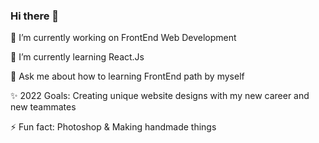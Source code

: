 ### Hi there 👋

 🔭 I’m currently working on FrontEnd Web Development
 
 🌱 I’m currently learning React.Js
 
 💬 Ask me about how to learning FrontEnd path by myself
 
 ✨ 2022 Goals: Creating unique website designs with my new career and new teammates
 
 ⚡ Fun fact: Photoshop & Making handmade things



<!--
**mesenve/mesenve** is a ✨ _special_ ✨ repository because its `README.md` (this file) appears on your GitHub profile.

Here are some ideas to get you started:

- ...

- 👯 I’m looking to collaborate on ...
- 🤔 I’m looking for help with ...
- 
- 📫 How to reach me: ...
- 😄 Pronouns: ...
- ⚡ Fun fact: ...
-->
